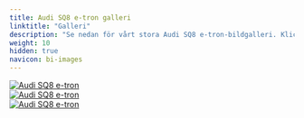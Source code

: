 ```yaml
---
title: Audi SQ8 e-tron galleri
linktitle: "Galleri"
description: "Se nedan för vårt stora Audi SQ8 e-tron-bildgalleri. Klicka på bilderna för högupplösta versioner."
weight: 10
hidden: true
navicon: bi-images
---
```

<!-- markdownlint-disable MD033 -->
<div class="row" id ="my-gallery">
	<div class="pswp-grid-item col-6 col-md-4">
		<a href="https://media.evkx.net/multimedia/models/audi/q8_e-tron/sq8_e-tron/exterior_1.jpeg"
data-pswp-src="https://media.evkx.net/multimedia/models/audi/q8_e-tron/sq8_e-tron/exterior_1.jpeg"
data-pswp-width="3000"
data-pswp-height="1999" 
target="_blank">
			<img src="https://media.evkx.net/multimedia/models/audi/q8_e-tron/sq8_e-tron/exterior_1_xst.jpeg" alt="Audi SQ8 e-tron" class="img-fluid img-thumbnail" />
		</a>
	</div>
	<div class="pswp-grid-item col-6 col-md-4">
		<a href="https://media.evkx.net/multimedia/models/audi/q8_e-tron/sq8_e-tron/headlights_1.jpeg"
data-pswp-src="https://media.evkx.net/multimedia/models/audi/q8_e-tron/sq8_e-tron/headlights_1.jpeg"
data-pswp-width="3000"
data-pswp-height="1999" 
target="_blank">
			<img src="https://media.evkx.net/multimedia/models/audi/q8_e-tron/sq8_e-tron/headlights_1_xst.jpeg" alt="Audi SQ8 e-tron" class="img-fluid img-thumbnail" />
		</a>
	</div>
	<div class="pswp-grid-item col-6 col-md-4">
		<a href="https://media.evkx.net/multimedia/models/audi/q8_e-tron/sq8_e-tron/main_1.jpeg"
data-pswp-src="https://media.evkx.net/multimedia/models/audi/q8_e-tron/sq8_e-tron/main_1.jpeg"
data-pswp-width="3000"
data-pswp-height="1999" 
target="_blank">
			<img src="https://media.evkx.net/multimedia/models/audi/q8_e-tron/sq8_e-tron/main_1_xst.jpeg" alt="Audi SQ8 e-tron" class="img-fluid img-thumbnail" />
		</a>
	</div>
</div>
<script type="module">
  import PhotoSwipeLightbox from '/js/photoswipe-lightbox.esm.js';
    const lightbox = new PhotoSwipeLightbox({
       gallery: '#my-gallery',
        children: 'a',
        pswpModule: () => import('/js/photoswipe.esm.js')
    });
lightbox.init();
</script>
